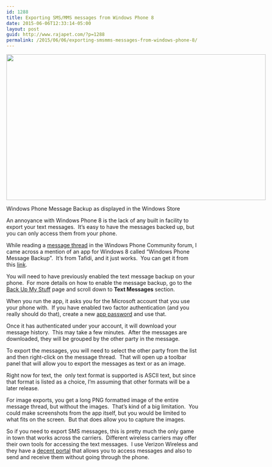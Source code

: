 ```yaml
---
id: 1288
title: Exporting SMS/MMS messages from Windows Phone 8
date: 2015-06-06T12:33:14-05:00
layout: post
guid: http://www.rajapet.com/?p=1288
permalink: /2015/06/06/exporting-smsmms-messages-from-windows-phone-8/
---
```

<div style="width: 810px" class="wp-caption alignnone">
  <img loading="lazy" class="" src="https://i0.wp.com/www.rajapet.net/Other/2015-Blog/i-9Sk9kxF/0/L/Windows%20Phone%20Message%20Backup-L.png?resize=680%2C383" alt="" width="680" height="383"  />
  
  <p class="wp-caption-text">
    Windows Phone Message Backup as displayed in the Windows Store
  </p>
</div>

An annoyance with Windows Phone 8 is the lack of any built in facility to export your text messages.  It&#8217;s easy to have the messages backed up, but you can only access them from your phone.

While reading a [message thread](http://answers.microsoft.com/en-us/winphone/forum/wp8-wptext/sms-backup/daabcc3e-696c-4536-b501-b161eb06668a) in the Windows Phone Community forum, I came across a mention of an app for Windows 8 called &#8220;Windows Phone Message Backup&#8221;.  It&#8217;s from Tafidi, and it just works.  You can get it from this [link](http://apps.microsoft.com/windows/app/794c9b46-5a7d-4199-89d6-3d8d613e6d28).

You will need to have previously enabled the text message backup on your phone.  For more details on how to enable the message backup, go to the [Back Up My Stuff](https://www.windowsphone.com/en-us/how-to/wp8/settings-and-personalization/back-up-my-stuff) page and scroll down to **Text Messages** section.

When you run the app, it asks you for the Microsoft account that you use your phone with.  If you have enabled two factor authentication (and you really should do that), create a new [app password](https://account.live.com/proofs/AppPassword?mkt=en-us) and use that.

Once it has authenticated under your account, it will download your message history.  This may take a few minutes.  After the messages are downloaded, they will be grouped by the other party in the message.

To export the messages, you will need to select the other party from the list and then right-click on the message thread.  That will open up a toolbar panel that will allow you to export the messages as text or as an image.

Right now for text, the  only text format is supported is ASCII text, but since that format is listed as a choice, I&#8217;m assuming that other formats will be a later release.

For image exports, you get a long PNG formatted image of the entire message thread, but without the images.  That&#8217;s kind of a big limitation.  You could make screenshots from the app itself, but you would be limited to what fits on the screen.  But that does allow you to capture the images.

So if you need to export SMS messages, this is pretty much the only game in town that works across the carriers.  Different wireless carriers may offer their own tools for accessing the text messages.  I use Verizon Wireless and they have a [decent portal](https://web.vma.vzw.com/vma/webs2/Message.do) that allows you to access messages and also to send and receive them without going through the phone.